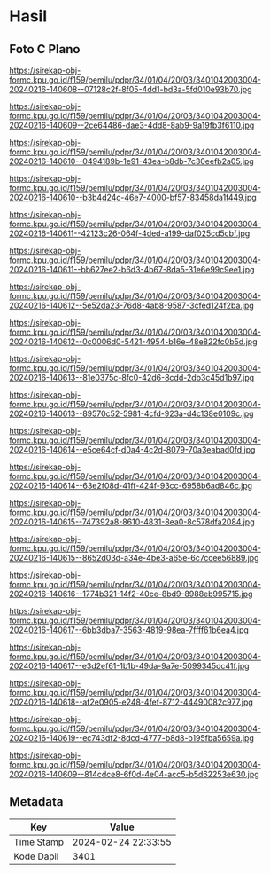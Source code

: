 # Hasil

## Foto C Plano

https://sirekap-obj-formc.kpu.go.id/f159/pemilu/pdpr/34/01/04/20/03/3401042003004-20240216-140608--07128c2f-8f05-4dd1-bd3a-5fd010e93b70.jpg

https://sirekap-obj-formc.kpu.go.id/f159/pemilu/pdpr/34/01/04/20/03/3401042003004-20240216-140609--2ce64486-dae3-4dd8-8ab9-9a19fb3f6110.jpg

https://sirekap-obj-formc.kpu.go.id/f159/pemilu/pdpr/34/01/04/20/03/3401042003004-20240216-140610--0494189b-1e91-43ea-b8db-7c30eefb2a05.jpg

https://sirekap-obj-formc.kpu.go.id/f159/pemilu/pdpr/34/01/04/20/03/3401042003004-20240216-140610--b3b4d24c-46e7-4000-bf57-83458da1f449.jpg

https://sirekap-obj-formc.kpu.go.id/f159/pemilu/pdpr/34/01/04/20/03/3401042003004-20240216-140611--42123c26-064f-4ded-a199-daf025cd5cbf.jpg

https://sirekap-obj-formc.kpu.go.id/f159/pemilu/pdpr/34/01/04/20/03/3401042003004-20240216-140611--bb627ee2-b6d3-4b67-8da5-31e6e99c9ee1.jpg

https://sirekap-obj-formc.kpu.go.id/f159/pemilu/pdpr/34/01/04/20/03/3401042003004-20240216-140612--5e52da23-76d8-4ab8-9587-3cfed124f2ba.jpg

https://sirekap-obj-formc.kpu.go.id/f159/pemilu/pdpr/34/01/04/20/03/3401042003004-20240216-140612--0c0006d0-5421-4954-b16e-48e822fc0b5d.jpg

https://sirekap-obj-formc.kpu.go.id/f159/pemilu/pdpr/34/01/04/20/03/3401042003004-20240216-140613--81e0375c-8fc0-42d6-8cdd-2db3c45d1b97.jpg

https://sirekap-obj-formc.kpu.go.id/f159/pemilu/pdpr/34/01/04/20/03/3401042003004-20240216-140613--89570c52-5981-4cfd-923a-d4c138e0109c.jpg

https://sirekap-obj-formc.kpu.go.id/f159/pemilu/pdpr/34/01/04/20/03/3401042003004-20240216-140614--e5ce64cf-d0a4-4c2d-8079-70a3eabad0fd.jpg

https://sirekap-obj-formc.kpu.go.id/f159/pemilu/pdpr/34/01/04/20/03/3401042003004-20240216-140614--63e2f08d-41ff-424f-93cc-6958b6ad846c.jpg

https://sirekap-obj-formc.kpu.go.id/f159/pemilu/pdpr/34/01/04/20/03/3401042003004-20240216-140615--747392a8-8610-4831-8ea0-8c578dfa2084.jpg

https://sirekap-obj-formc.kpu.go.id/f159/pemilu/pdpr/34/01/04/20/03/3401042003004-20240216-140615--8652d03d-a34e-4be3-a65e-6c7ccee56889.jpg

https://sirekap-obj-formc.kpu.go.id/f159/pemilu/pdpr/34/01/04/20/03/3401042003004-20240216-140616--1774b321-14f2-40ce-8bd9-8988eb995715.jpg

https://sirekap-obj-formc.kpu.go.id/f159/pemilu/pdpr/34/01/04/20/03/3401042003004-20240216-140617--6bb3dba7-3563-4819-98ea-7ffff61b6ea4.jpg

https://sirekap-obj-formc.kpu.go.id/f159/pemilu/pdpr/34/01/04/20/03/3401042003004-20240216-140617--e3d2ef61-1b1b-49da-9a7e-5099345dc41f.jpg

https://sirekap-obj-formc.kpu.go.id/f159/pemilu/pdpr/34/01/04/20/03/3401042003004-20240216-140618--af2e0905-e248-4fef-8712-44490082c977.jpg

https://sirekap-obj-formc.kpu.go.id/f159/pemilu/pdpr/34/01/04/20/03/3401042003004-20240216-140619--ec743df2-8dcd-4777-b8d8-b195fba5659a.jpg

https://sirekap-obj-formc.kpu.go.id/f159/pemilu/pdpr/34/01/04/20/03/3401042003004-20240216-140609--814cdce8-6f0d-4e04-acc5-b5d62253e630.jpg


## Metadata

| Key        | Value               |
| ---------- | ------------------- |
| Time Stamp | 2024-02-24 22:33:55 |
| Kode Dapil | 3401                |



